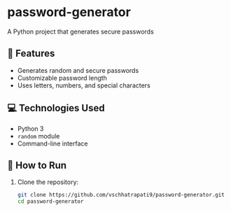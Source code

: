 # password-generator
 A Python project that generates secure passwords


## 🔐 Features

- Generates random and secure passwords
- Customizable password length
- Uses letters, numbers, and special characters

## 💻 Technologies Used

- Python 3
- `random` module
- Command-line interface

## 🚀 How to Run

1. Clone the repository:
   ```bash
   git clone https://github.com/vschhatrapati9/password-generator.git
   cd password-generator
